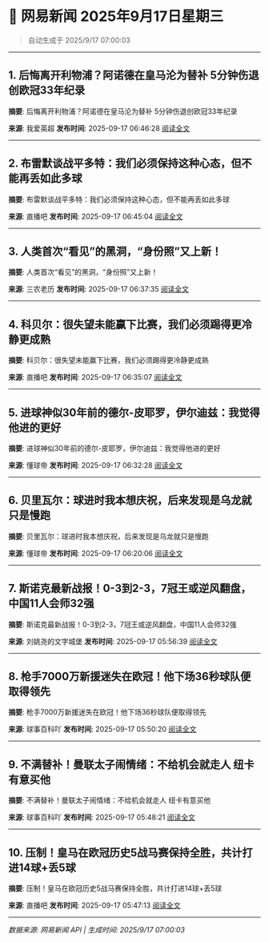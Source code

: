 # 📰 网易新闻 2025年9月17日星期三

> 自动生成于 2025/9/17 07:00:03

---

## 1. 后悔离开利物浦？阿诺德在皇马沦为替补 5分钟伤退创欧冠33年纪录

**摘要**: 后悔离开利物浦？阿诺德在皇马沦为替补 5分钟伤退创欧冠33年纪录

**来源**: 我爱英超
**发布时间**: 2025-09-17 06:46:28
[阅读全文](https://m.163.com/news/article/K9KUA67D0529CA1F.html)

---

## 2. 布雷默谈战平多特：我们必须保持这种心态，但不能再丢如此多球

**摘要**: 布雷默谈战平多特：我们必须保持这种心态，但不能再丢如此多球

**来源**: 直播吧
**发布时间**: 2025-09-17 06:45:04
[阅读全文](https://m.163.com/news/article/K9KVKAMP0529AQIE.html)

---

## 3. 人类首次“看见”的黑洞，“身份照”又上新！

**摘要**: 人类首次“看见”的黑洞，“身份照”又上新！

**来源**: 三农老历
**发布时间**: 2025-09-17 06:37:35
[阅读全文](https://m.163.com/news/article/K9KV6JM705566SHJ.html)

---

## 4. 科贝尔：很失望未能赢下比赛，我们必须踢得更冷静更成熟

**摘要**: 科贝尔：很失望未能赢下比赛，我们必须踢得更冷静更成熟

**来源**: 直播吧
**发布时间**: 2025-09-17 06:35:07
[阅读全文](https://m.163.com/news/article/K9KV23CD0529AQIE.html)

---

## 5. 进球神似30年前的德尔-皮耶罗，伊尔迪兹：我觉得他进的更好

**摘要**: 进球神似30年前的德尔-皮耶罗，伊尔迪兹：我觉得他进的更好

**来源**: 懂球帝
**发布时间**: 2025-09-17 06:32:28
[阅读全文](https://m.163.com/news/article/K9KUT8F80549BAP0.html)

---

## 6. 贝里瓦尔：球进时我本想庆祝，后来发现是乌龙就只是慢跑

**摘要**: 贝里瓦尔：球进时我本想庆祝，后来发现是乌龙就只是慢跑

**来源**: 懂球帝
**发布时间**: 2025-09-17 06:20:06
[阅读全文](https://m.163.com/news/article/K9KU6JBT0549BAP0.html)

---

## 7. 斯诺克最新战报！0-3到2-3，7冠王或逆风翻盘，中国11人会师32强

**摘要**: 斯诺克最新战报！0-3到2-3，7冠王或逆风翻盘，中国11人会师32强

**来源**: 刘姚尧的文字城堡
**发布时间**: 2025-09-17 05:56:39
[阅读全文](https://m.163.com/news/article/K9KSOJA50529NGL0.html)

---

## 8. 枪手7000万新援迷失在欧冠！他下场36秒球队便取得领先

**摘要**: 枪手7000万新援迷失在欧冠！他下场36秒球队便取得领先

**来源**: 球事百科吖
**发布时间**: 2025-09-17 05:50:20
[阅读全文](https://m.163.com/news/article/K9KSETEI05299SS8.html)

---

## 9. 不满替补！曼联太子闹情绪：不给机会就走人 纽卡有意买他

**摘要**: 不满替补！曼联太子闹情绪：不给机会就走人 纽卡有意买他

**来源**: 球事百科吖
**发布时间**: 2025-09-17 05:48:21
[阅读全文](https://m.163.com/news/article/K9KSCET505299SS8.html)

---

## 10. 压制！皇马在欧冠历史5战马赛保持全胜，共计打进14球+丢5球

**摘要**: 压制！皇马在欧冠历史5战马赛保持全胜，共计打进14球+丢5球

**来源**: 直播吧
**发布时间**: 2025-09-17 05:47:13
[阅读全文](https://m.163.com/news/article/K9KSACOR0529AQIE.html)

---

*数据来源: 网易新闻 API | 生成时间: 2025/9/17 07:00:03*